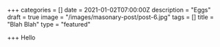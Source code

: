 +++
categories = []
date = 2021-01-02T07:00:00Z
description = "Eggs"
draft = true
image = "/images/masonary-post/post-6.jpg"
tags = []
title = "Blah Blah"
type = "featured"

+++
Hello